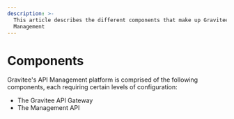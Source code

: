 ```yaml
---
description: >-
  This article describes the different components that make up Gravitee API
  Management
---
```


# Components



Gravitee's API Management platform is comprised of the following components, each requiring certain levels of configuration:

* The Gravitee API Gateway
* The Management API
